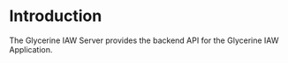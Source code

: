 # Introduction

The Glycerine IAW Server provides the backend API for the Glycerine IAW Application.
